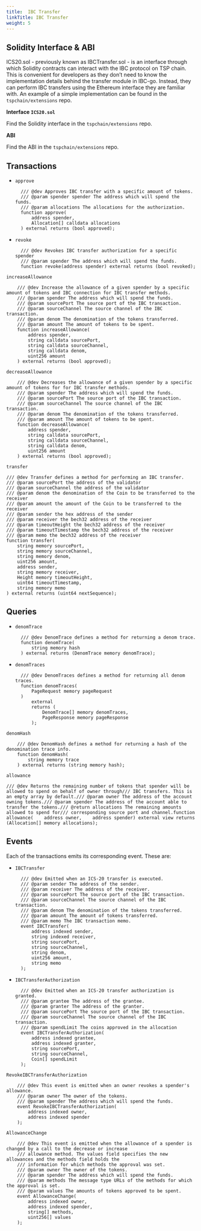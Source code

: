 ```yaml
---
title:  IBC Transfer
linkTitle: IBC Transfer
weight: 5
---
```


## Solidity Interface & ABI

ICS20.sol - previously known as IBCTransfer.sol - is an interface through which Solidity contracts can interact with the IBC protocol on TSP chain. This is convenient for developers as they don’t need to know the implementation details behind the transfer module in IBC-go. Instead, they can perform IBC transfers using the Ethereum interface they are familiar with. An example of a simple implementation can be found in the `tspchain/extensions` repo.

**Interface `ICS20.sol`**

Find the Solidity interface in the `tspchain/extensions` repo.

**ABI**

Find the ABI in the `tspchain/extensions` repo.

## Transactions

- `approve`
  
  ```
    /// @dev Approves IBC transfer with a specific amount of tokens.
    /// @param spender spender The address which will spend the funds.
    /// @param allocations The allocations for the authorization.
    function approve(
        address spender,
        Allocation[] calldata allocations
    ) external returns (bool approved);
  ```
  
- `revoke`
  
  ```
    /// @dev Revokes IBC transfer authorization for a specific spender
    /// @param spender The address which will spend the funds.
    function revoke(address spender) external returns (bool revoked);
  ```
  

`increaseAllowance`

```
    /// @dev Increase the allowance of a given spender by a specific amount of tokens and IBC connection for IBC transfer methods.
    /// @param spender The address which will spend the funds.
    /// @param sourcePort The source port of the IBC transaction.
    /// @param sourceChannel The source channel of the IBC transaction.
    /// @param denom The denomination of the tokens transferred.
    /// @param amount The amount of tokens to be spent.
    function increaseAllowance(
        address spender,
        string calldata sourcePort,
        string calldata sourceChannel,
        string calldata denom,
        uint256 amount
    ) external returns (bool approved);
```

`decreaseAllowance`

```
    /// @dev Decreases the allowance of a given spender by a specific amount of tokens for for IBC transfer methods.
    /// @param spender The address which will spend the funds.
    /// @param sourcePort The source port of the IBC transaction.
    /// @param sourceChannel The source channel of the IBC transaction.
    /// @param denom The denomination of the tokens transferred.
    /// @param amount The amount of tokens to be spent.
    function decreaseAllowance(
        address spender,
        string calldata sourcePort,
        string calldata sourceChannel,
        string calldata denom,
        uint256 amount
    ) external returns (bool approved);
```

`transfer`

```
/// @dev Transfer defines a method for performing an IBC transfer.
/// @param sourcePort the address of the validator
/// @param sourceChannel the address of the validator
/// @param denom the denomination of the Coin to be transferred to the receiver
/// @param amount the amount of the Coin to be transferred to the receiver
/// @param sender the hex address of the sender
/// @param receiver the bech32 address of the receiver
/// @param timeoutHeight the bech32 address of the receiver
/// @param timeoutTimestamp the bech32 address of the receiver
/// @param memo the bech32 address of the receiver
function transfer(
    string memory sourcePort,
    string memory sourceChannel,
    string memory denom,
    uint256 amount,
    address sender,
    string memory receiver,
    Height memory timeoutHeight,
    uint64 timeoutTimestamp,
    string memory memo
) external returns (uint64 nextSequence);
```

## Queries

- `denomTrace`
  
  ```
    /// @dev DenomTrace defines a method for returning a denom trace.
    function denomTrace(
        string memory hash
    ) external returns (DenomTrace memory denomTrace);
  ```
  
- `denomTraces`
  
  ```
    /// @dev DenomTraces defines a method for returning all denom traces.
    function denomTraces(
        PageRequest memory pageRequest
    )
        external
        returns (
            DenomTrace[] memory denomTraces,
            PageResponse memory pageResponse
        );
  ```
  

`denomHash`

```
    /// @dev DenomHash defines a method for returning a hash of the denomination trace info.
    function denomHash(
        string memory trace
    ) external returns (string memory hash);
```

`allowance`

```
/// @dev Returns the remaining number of tokens that spender will be allowed to spend on behalf of owner through/// IBC transfers. This is an empty array by default./// @param owner The address of the account owning tokens./// @param spender The address of the account able to transfer the tokens./// @return allocations The remaining amounts allowed to spend for/// corresponding source port and channel.function allowance(    address owner,    address spender) external view returns (Allocation[] memory allocations);
```

## Events

Each of the transactions emits its corresponding event. These are:

- `IBCTransfer`
  
  ```
    /// @dev Emitted when an ICS-20 transfer is executed.
    /// @param sender The address of the sender.
    /// @param receiver The address of the receiver.
    /// @param sourcePort The source port of the IBC transaction.
    /// @param sourceChannel The source channel of the IBC transaction.
    /// @param denom The denomination of the tokens transferred.
    /// @param amount The amount of tokens transferred.
    /// @param memo The IBC transaction memo.
    event IBCTransfer(
        address indexed sender,
        string indexed receiver,
        string sourcePort,
        string sourceChannel,
        string denom,
        uint256 amount,
        string memo
    );
  ```
  

- `IBCTransferAuthorization`
  
  ```
    /// @dev Emitted when an ICS-20 transfer authorization is granted.
    /// @param grantee The address of the grantee.
    /// @param granter The address of the granter.
    /// @param sourcePort The source port of the IBC transaction.
    /// @param sourceChannel The source channel of the IBC transaction.
    /// @param spendLimit The coins approved in the allocation
    event IBCTransferAuthorization(
        address indexed grantee,
        address indexed granter,
        string sourcePort,
        string sourceChannel,
        Coin[] spendLimit
    );
  ```
  

`RevokeIBCTransferAuthorization`

```
    /// @dev This event is emitted when an owner revokes a spender's allowance.
    /// @param owner The owner of the tokens.
    /// @param spender The address which will spend the funds.
    event RevokeIBCTransferAuthorization(
        address indexed owner,
        address indexed spender
    );
```

`AllowanceChange`

```
    /// @dev This event is emitted when the allowance of a spender is changed by a call to the decrease or increase
    /// allowance method. The values field specifies the new allowances and the methods field holds the
    /// information for which methods the approval was set.
    /// @param owner The owner of the tokens.
    /// @param spender The address which will spend the funds.
    /// @param methods The message type URLs of the methods for which the approval is set.
    /// @param values The amounts of tokens approved to be spent.
    event AllowanceChange(
        address indexed owner,
        address indexed spender,
        string[] methods,
        uint256[] values
    );
```